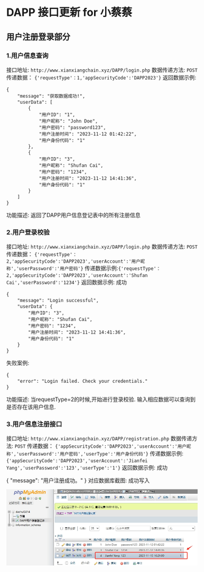 # DAPP 接口更新 for 小蔡蔡

## 用户注册登录部分

### 1.用户信息查询

接口地址: `http://www.xianxiangchain.xyz/DAPP/login.php`
数据传递方法: `POST`
传递数据： `{'requestType'：1,'appSecurityCode':'DAPP2023'}`
返回数据示例:

```
{
    "message": "获取数据成功!",
    "userData": [
        {
            "用户ID": "1",
            "用户昵称": "John Doe",
            "用户密码": "password123",
            "用户注册时间": "2023-11-12 01:42:22",
            "用户身份代码": "1"
        },
        {
            "用户ID": "3",
            "用户昵称": "Shufan Cai",
            "用户密码": "1234",
            "用户注册时间": "2023-11-12 14:41:36",
            "用户身份代码": "1"
        }
    ]
}
```

功能描述: 返回了DAPP用户信息登记表中的所有注册信息

### 2.用户登录校验

接口地址: `http://www.xianxiangchain.xyz/DAPP/login.php`
数据传递方法: `POST`
传递数据： `{'requestType'：2,'appSecurityCode':'DAPP2023','userAccount':'用户昵称','userPassword':'用户密码'}`
传递数据示例:`{'requestType'：2,'appSecurityCode':'DAPP2023','userAccount':'Shufan Cai','userPassword':'1234'}`
返回数据示例: 成功  

```
{
    "message": "Login successful",
    "userData": {
        "用户ID": "3",
        "用户昵称": "Shufan Cai",
        "用户密码": "1234",
        "用户注册时间": "2023-11-12 14:41:36",
        "用户身份代码": "1"
    }
}
```

失败案例:

```
{
    "error": "Login failed. Check your credentials."
}
```

功能描述: 当requestType=2的时候,开始进行登录校验. 输入相应数据可以查询到是否存在该用户信息.

### 3.用户信息注册接口

接口地址: `http://www.xianxiangchain.xyz/DAPP/registration.php`
数据传递方法: `POST`
传递数据： `{'appSecurityCode':'DAPP2023','userAccount':'用户昵称','userPassword':'用户密码','userType':'用户身份代码'}`
传递数据示例:`{'appSecurityCode':'DAPP2023','userAccount':'Jianfei Yang','userPassword':'123','userType':'1'}`
返回数据示例: 成功

{
"message": "用户注册成功。"
}
对应数据库截图: 成功写入

![](assets/20231115_172517_screenshot.png)
